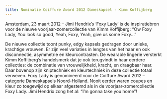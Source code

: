 ```yaml
---
title: Nominatie Coiffure Award 2012 Dameskapsel - Kimm Koffijberg
---
```

Amsterdam, 23 maart 2012 – Jimi Hendrix’s ‘Foxy Lady’ is de inspiratiebron voor de nieuwe voorjaar-zomercollectie van Kimm Koffijberg: “Ow Foxy Lady, You look so good, Yeah, Foxy, Yeah, give us some Foxy...”

De nieuwe collectie toont punky, edgy kapsels gedragen door unieke, krachtige vrouwen. Er zijn veel variaties in lengtes van het haar en ook disconnectie, asymmetrie en kleurcontrasten. De wearable lingerie versterkt Kimm Koffijberg’s handelsmerk dat je ook terugvindt in haar eerdere collecties: de combinatie van vrouwelijkheid, kracht, en draagbaar haar. Daar bovenop zijn kniptechniek en kleurtechniek in deze collectie totaal verweven. Foxy Lady is genomineerd voor de Coiffure Award 2012 – categorie Dameskapsels Noord-Holland. Nooit eerder waren coupes en kleur zo toegewijd op elkaar afgestemd als in de voorjaar-zomercollectie Foxy Lady. Jimi Hendrix zong het al: “I’m gonna take you home”!